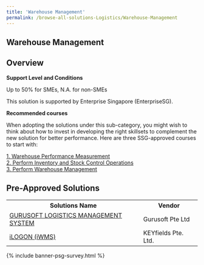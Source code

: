 ```yaml
---
title: 'Warehouse Management'
permalink: /browse-all-solutions-Logistics/Warehouse-Management
---
```


## Warehouse Management
## Overview

**Support Level and Conditions**

Up to 50% for SMEs, N.A. for non-SMEs

This solution is supported by Enterprise Singapore (EnterpriseSG).

**Recommended courses**

When adopting the solutions under this sub-category, you might wish to think about how to invest in developing the right skillsets to complement the new solution for better performance. Here are three SSG-approved courses to start with:

<a href='https://sfec.enterprisejobskills.gov.sg/Course_Internet/CourseDetail.aspx?CoursesReferenceNumber=TGS-2019503651'  target='_blank' rel='noopener'>1. Warehouse Performance Measurement</a><br>
<a href='https://sfec.enterprisejobskills.gov.sg/Course_Internet/CourseDetail.aspx?CoursesReferenceNumber=TGS-2020513668'  target='_blank' rel='noopener'>2. Perform Inventory and Stock Control Operations</a><br>
<a href='https://sfec.enterprisejobskills.gov.sg/Course_Internet/CourseDetail.aspx?CoursesReferenceNumber=TGS-2020513122'  target='_blank' rel='noopener'>3. Perform Warehouse Management</a><br>

## Pre-Approved Solutions

<table>
<tr>
<th style='width: auto;'><b>Solutions Name</b></th>
<th style='width: 30%;'><b>Vendor</b></th>
</tr>
<tr>
<td><a href='/productivity-solutions-grant/solutionrepo/200303427W-GURUSOFT-LOGISTICS-MANAGEMENT-SYSTEM-G' target='_blank'>GURUSOFT LOGISTICS MANAGEMENT SYSTEM</a><br></td>
<td>Gurusoft Pte Ltd</td>
</tr>
<tr>
<td><a href='/productivity-solutions-grant/solutionrepo/200307927R-LOGON-WMS-G' target='_blank'>iLOGON (iWMS)</a><br></td>
<td>KEYfields Pte. Ltd.</td>
</tr>
</table>

{% include banner-psg-survey.html %}

